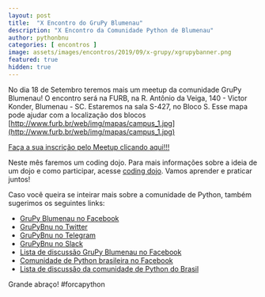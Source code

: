 ```yaml
---
layout: post
title:  "X Encontro do GruPy Blumenau"
description: "X Encontro da Comunidade Python de Blumenau"
author: pythonbnu
categories: [ encontros ]
image: assets/images/encontros/2019/09/x-grupy/xgrupybanner.png
featured: true
hidden: true
---
```


No dia 18 de Setembro teremos mais um meetup da comunidade GruPy Blumenau! O encontro será na FURB, na R. Antônio da Veiga, 140 - Victor Konder, Blumenau - SC.
Estaremos na sala S-427, no Bloco S. Esse mapa pode ajudar com a localização dos blocos [http://www.furb.br/web/img/mapas/campus_1.jpg](http://www.furb.br/web/img/mapas/campus_1.jpg)

[Faça a sua inscrição pelo Meetup clicando aqui!!!](https://www.meetup.com/hackerspaceblumenau/events/264776883/)


Neste mês faremos um coding dojo. Para mais informações sobre a ideia de um dojo e como participar, acesse [coding dojo](https://blumenau.sc.python.org.br/coding-dojo). Vamos aprender e praticar juntos!

Caso você queira se inteirar mais sobre a comunidade de Python, também sugerimos os seguintes links:

<ul>
    <li><a href="https://www.facebook.com/pythonbnu/">GruPy Blumenau no Facebook</a></li>
    <li><a href="https://twitter.com/pythonbnu">GruPyBnu no Twitter</a></li>
    <li><a href="https://telegram.me/GruPyBnu">GruPyBnu no Telegram</a></li>
    <li><a href="https://hackerspaceblumenau.slack.com/messages/C6U70HXK4">GruPyBnu no Slack</a></li>
    <li><a href="https://www.facebook.com/groups/185266825299444/">Lista de discussão GruPy Blumenau no Facebook</a></li>
    <li><a href="https://www.facebook.com/groups/python.brasil/">Comunidade de Python brasileira no Facebook</a></li>
    <li><a href="https://groups.google.com/forum/#!forum/python-brasil">Lista de discussão da comunidade de Python do Brasil</a></li>
</ul>

Grande abraço!
#forcapython
